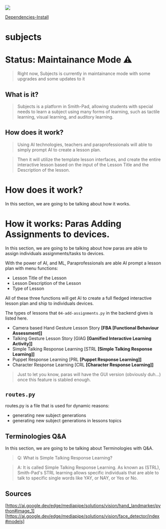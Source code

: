 <img src="./Screenshot 2025-01-23 at 5.07.09 PM.png">

<a href="https://github.com/smith-pad/subjects/blob/main/Docs/dependencies-install.md">Dependencies-Install</a>

# subjects

# Status: Maintainance Mode ⚠️
> Right now, Subjects is currently in maintainance mode
> with some upgrades and some updates to it

## What is it?

> Subjects is a platform in Smith-Pad, allowing students with special needs
> to learn a subject using many forms of learning, such as tactile learning,
> visual learning, and auditory learning.




## How does it work?
> Using AI technologies, teachers and paraprofessionals will able to simply
> prompt AI to create a lesson plan.

> Then it will utilize the template lesson interfaces, and create the entire
> interactive lesson based on the input of the Lesson Title and the Description
> of the lesson.


# How does it work?

In this section, we are going to be talking about how it works.





# How it works: Paras Adding Assignments to devices.

In this section, we are going to be talking about how paras are able 
to assign individuals assignments/tasks to devices.


With the power of AI, and ML, Paraprofessionals are able AI prompt a lesson plan
with menu functions: 

- Lesson Title of the Lesson
- Lesson Description of the Lesson
- Type of Lesson

All of these three functions will get AI to create a full fledged interactive lesson
plan and ship to individuals devices.


The types of lessons that `04-add-assignments.py` in the backend gives is
listed here. 


- Camera based Hand Gesture Lesson Story **[FBA [Functional Behaviour Assessment]]**
- Talking Gesture Lesson Story [GIAG **[Gamified Interactive Learning Activity]]**
- Simple Talking Response Learning [STRL **[Simple Talking Response Learning]]**
- Puppet Response Learning [PRL **[Puppet Response Learning]]**
- Character Response Learning [CRL **[Character Response Learning]]**

> Just to let you know, paras will have the GUI version (obviously duh...)
> once this feature is stabled enough.




## `routes.py`

routes.py is a file that is used for dynamic reasons: 

- generating new subject generations
- generating new subject generations in lessons topics


## Terminologies Q&A
In this section, we are going to be talking about Terminologies with Q&A.

> Q: What is Simple Talking Response Learning? 


> A: It is called Simple Talking Response Learning. As known as (STRL), Smith-Pad's 
> STRL learning allows specific individuals that are able to talk to specific single
> words like YAY, or NAY, or Yes or No. 


## Sources

[https://ai.google.dev/edge/mediapipe/solutions/vision/hand_landmarker/python#image_1]
[https://ai.google.dev/edge/mediapipe/solutions/vision/face_detector/index#models]
